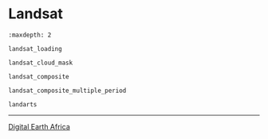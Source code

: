 # Landsat

```{toctree}
:maxdepth: 2

landsat_loading

landsat_cloud_mask

landsat_composite

landsat_composite_multiple_period

landarts
```
---

[Digital Earth Africa](https://docs.digitalearthafrica.org/en/latest/data_specs/Landsat_C2_SR_specs.html)
